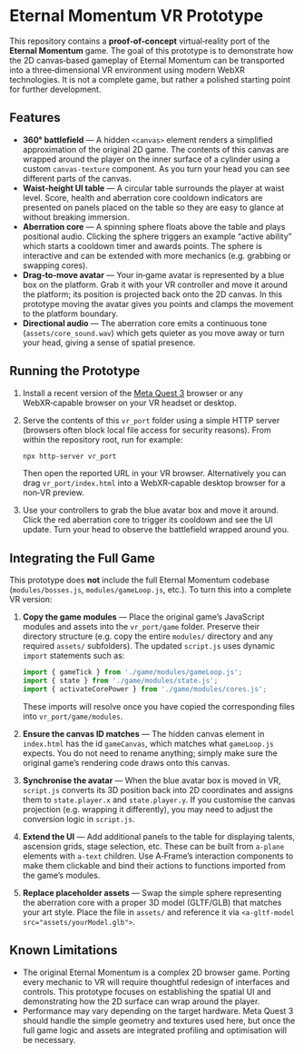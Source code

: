# Eternal Momentum VR Prototype

This repository contains a **proof‑of‑concept** virtual‑reality port of the
**Eternal Momentum** game.  The goal of this prototype is to demonstrate how
the 2D canvas‑based gameplay of Eternal Momentum can be transported into a
three‑dimensional VR environment using modern WebXR technologies.  It is not
a complete game, but rather a polished starting point for further
development.

## Features

* **360° battlefield** — A hidden `<canvas>` element renders a simplified
  approximation of the original 2D game.  The contents of this canvas are
  wrapped around the player on the inner surface of a cylinder using a
  custom `canvas‑texture` component.  As you turn your head you can see
  different parts of the canvas.
* **Waist‑height UI table** — A circular table surrounds the player at
  waist level.  Score, health and aberration core cooldown indicators are
  presented on panels placed on the table so they are easy to glance at
  without breaking immersion.
* **Aberration core** — A spinning sphere floats above the table and plays
  positional audio.  Clicking the sphere triggers an example “active
  ability” which starts a cooldown timer and awards points.  The sphere is
  interactive and can be extended with more mechanics (e.g. grabbing or
  swapping cores).
* **Drag‑to‑move avatar** — Your in‑game avatar is represented by a blue
  box on the platform.  Grab it with your VR controller and move it around
  the platform; its position is projected back onto the 2D canvas.  In
  this prototype moving the avatar gives you points and clamps the
  movement to the platform boundary.
* **Directional audio** — The aberration core emits a continuous tone
  (`assets/core_sound.wav`) which gets quieter as you move away or turn
  your head, giving a sense of spatial presence.

## Running the Prototype

1. Install a recent version of the [Meta Quest 3](https://www.meta.com/)
   browser or any WebXR‑capable browser on your VR headset or desktop.
2. Serve the contents of this `vr_port` folder using a simple HTTP server
   (browsers often block local file access for security reasons).  From
   within the repository root, run for example:

   ```bash
   npx http-server vr_port
   ```

   Then open the reported URL in your VR browser.  Alternatively you can
   drag `vr_port/index.html` into a WebXR‑capable desktop browser for a
   non‑VR preview.
3. Use your controllers to grab the blue avatar box and move it around.
   Click the red aberration core to trigger its cooldown and see the UI
   update.  Turn your head to observe the battlefield wrapped around you.

## Integrating the Full Game

This prototype does **not** include the full Eternal Momentum codebase
(`modules/bosses.js`, `modules/gameLoop.js`, etc.).  To turn this into a
complete VR version:

1. **Copy the game modules** — Place the original game’s JavaScript
   modules and assets into the `vr_port/game` folder.  Preserve their
   directory structure (e.g. copy the entire `modules/` directory and
   any required `assets/` subfolders).  The updated `script.js` uses
   dynamic `import` statements such as:

   ```js
   import { gameTick } from './game/modules/gameLoop.js';
   import { state } from './game/modules/state.js';
   import { activateCorePower } from './game/modules/cores.js';
   ```

   These imports will resolve once you have copied the corresponding
   files into `vr_port/game/modules`.

2. **Ensure the canvas ID matches** — The hidden canvas element in
   `index.html` has the id `gameCanvas`, which matches what
   `gameLoop.js` expects.  You do not need to rename anything; simply
   make sure the original game’s rendering code draws onto this canvas.

3. **Synchronise the avatar** — When the blue avatar box is moved in
   VR, `script.js` converts its 3D position back into 2D coordinates and
   assigns them to `state.player.x` and `state.player.y`.  If you
   customise the canvas projection (e.g. wrapping it differently), you
   may need to adjust the conversion logic in `script.js`.

4. **Extend the UI** — Add additional panels to the table for displaying
   talents, ascension grids, stage selection, etc.  These can be built
   from `a-plane` elements with `a-text` children.  Use A‑Frame’s
   interaction components to make them clickable and bind their actions
   to functions imported from the game’s modules.

5. **Replace placeholder assets** — Swap the simple sphere representing
   the aberration core with a proper 3D model (GLTF/GLB) that matches
   your art style.  Place the file in `assets/` and reference it via
   `<a-gltf-model src="assets/yourModel.glb">`.

## Known Limitations

* The original Eternal Momentum is a complex 2D browser game.  Porting
  every mechanic to VR will require thoughtful redesign of interfaces and
  controls.  This prototype focuses on establishing the spatial UI and
  demonstrating how the 2D surface can wrap around the player.
* Performance may vary depending on the target hardware.  Meta Quest 3
  should handle the simple geometry and textures used here, but once the
  full game logic and assets are integrated profiling and optimisation
  will be necessary.

